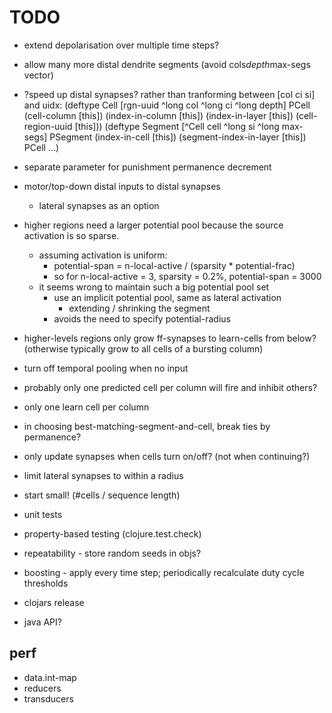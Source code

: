 # TODO

* extend depolarisation over multiple time steps?

* allow many more distal dendrite segments (avoid cols*depth*max-segs vector)

* ?speed up distal synapses?
  rather than tranforming between [col ci si] and uidx:
  (deftype Cell [rgn-uuid ^long col ^long ci ^long depth]
   PCell
   (cell-column [this])
   (index-in-column [this])
   (index-in-layer [this])
   (cell-region-uuid [this]))
  (deftype Segment [^Cell cell ^long si ^long max-segs]
   PSegment
   (index-in-cell [this])
   (segment-index-in-layer [this])
   PCell
   ...)

* separate parameter for punishment permanence decrement

* motor/top-down distal inputs to distal synapses
  * lateral synapses as an option

* higher regions need a larger potential pool because the source
  activation is so sparse.
  * assuming activation is uniform:
    * potential-span = n-local-active / (sparsity * potential-frac)
    * so for n-local-active = 3, sparsity = 0.2%, potential-span = 3000
  * it seems wrong to maintain such a big potential pool set
    * use an implicit potential pool, same as lateral activation
      * extending / shrinking the segment
    * avoids the need to specify potential-radius

* higher-levels regions only grow ff-synapses to learn-cells from below?
  (otherwise typically grow to all cells of a bursting column)

* turn off temporal pooling when no input

* probably only one predicted cell per column will fire and inhibit others?
* only one learn cell per column

* in choosing best-matching-segment-and-cell, break ties by permanence?

* only update synapses when cells turn on/off? (not when continuing?)

* limit lateral synapses to within a radius

* start small! (#cells / sequence length)

* unit tests
* property-based testing (clojure.test.check)
* repeatability - store random seeds in objs?

* boosting - apply every time step; periodically recalculate duty cycle thresholds

* clojars release

* java API?

## perf

* data.int-map
* reducers
* transducers
